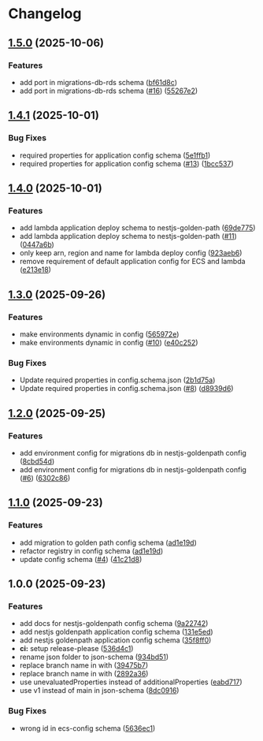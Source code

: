 # Changelog

## [1.5.0](https://github.com/ageras-com/schema-collection/compare/v1.4.1...v1.5.0) (2025-10-06)


### Features

* add port in migrations-db-rds schema ([bf61d8c](https://github.com/ageras-com/schema-collection/commit/bf61d8ccd1c5f5e17ed5c8d67e8a2342273b8abc))
* add port in migrations-db-rds schema ([#16](https://github.com/ageras-com/schema-collection/issues/16)) ([55267e2](https://github.com/ageras-com/schema-collection/commit/55267e29517b28be5771bd2c2ff9c185491d8146))

## [1.4.1](https://github.com/ageras-com/schema-collection/compare/v1.4.0...v1.4.1) (2025-10-01)


### Bug Fixes

* required properties for application config schema ([5e1ffb1](https://github.com/ageras-com/schema-collection/commit/5e1ffb1b5819fd0c84c8b37c761415d8867b03e5))
* required properties for application config schema ([#13](https://github.com/ageras-com/schema-collection/issues/13)) ([1bcc537](https://github.com/ageras-com/schema-collection/commit/1bcc537331be40d2d493e2513ab937c74c0efe59))

## [1.4.0](https://github.com/ageras-com/schema-collection/compare/v1.3.0...v1.4.0) (2025-10-01)


### Features

* add lambda application deploy schema to nestjs-golden-path ([69de775](https://github.com/ageras-com/schema-collection/commit/69de775c99ca062e5350b65f59c4947731eaca2c))
* add lambda application deploy schema to nestjs-golden-path ([#11](https://github.com/ageras-com/schema-collection/issues/11)) ([0447a6b](https://github.com/ageras-com/schema-collection/commit/0447a6b8995e39109dbf0f213afe964103325b63))
* only keep arn, region and name for lambda deploy config ([923aeb6](https://github.com/ageras-com/schema-collection/commit/923aeb6b2c28d33b1134d88c1f76d2a271d11d8e))
* remove requirement of default application config for ECS and lambda ([e213e18](https://github.com/ageras-com/schema-collection/commit/e213e186ecdc83922f24e832d68698eba6a06d84))

## [1.3.0](https://github.com/ageras-com/schema-collection/compare/v1.2.0...v1.3.0) (2025-09-26)


### Features

* make environments dynamic in config ([565972e](https://github.com/ageras-com/schema-collection/commit/565972ed7c1afb6b2ef3a4e07d61b1398a61d528))
* make environments dynamic in config ([#10](https://github.com/ageras-com/schema-collection/issues/10)) ([e40c252](https://github.com/ageras-com/schema-collection/commit/e40c252f12ff94f06a199a3d28dfe23d3cce8211))


### Bug Fixes

* Update required properties in config.schema.json ([2b1d75a](https://github.com/ageras-com/schema-collection/commit/2b1d75a9017f327f52c93bce4dded7bdb86fd177))
* Update required properties in config.schema.json ([#8](https://github.com/ageras-com/schema-collection/issues/8)) ([d8939d6](https://github.com/ageras-com/schema-collection/commit/d8939d6b8bd388b25db2e82947bc5be7412db040))

## [1.2.0](https://github.com/ageras-com/schema-collection/compare/v1.1.0...v1.2.0) (2025-09-25)


### Features

* add environment config for migrations db in nestjs-goldenpath config ([8cbd54d](https://github.com/ageras-com/schema-collection/commit/8cbd54d74c4e764e3dc1e27ab94e99ba9adcbddc))
* add environment config for migrations db in nestjs-goldenpath config ([#6](https://github.com/ageras-com/schema-collection/issues/6)) ([6302c86](https://github.com/ageras-com/schema-collection/commit/6302c868366e6c60d168064cb434dd69ff3e4617))

## [1.1.0](https://github.com/ageras-com/schema-collection/compare/v1.0.0...v1.1.0) (2025-09-23)


### Features

* add migration to golden path config schema ([ad1e19d](https://github.com/ageras-com/schema-collection/commit/ad1e19d8f49aec20d9f251e79c1aa51fa381aea0))
* refactor registry in config schema ([ad1e19d](https://github.com/ageras-com/schema-collection/commit/ad1e19d8f49aec20d9f251e79c1aa51fa381aea0))
* update config schema ([#4](https://github.com/ageras-com/schema-collection/issues/4)) ([41c21d8](https://github.com/ageras-com/schema-collection/commit/41c21d8d47aba5f92a09b4c6e02b0cafde4a3602))

## 1.0.0 (2025-09-23)


### Features

* add docs for nestjs-goldenpath config schema ([9a22742](https://github.com/ageras-com/schema-collection/commit/9a2274233c6c7f721805beda7ec2e347e81fd8d8))
* add nestjs goldenpath application config schema ([131e5ed](https://github.com/ageras-com/schema-collection/commit/131e5ed1ab75189ea9bd3c69dd0db6eac58c0f0b))
* add nestjs goldenpath application config schema ([35f8ff0](https://github.com/ageras-com/schema-collection/commit/35f8ff0b977a452031233025da4a616fbf1a41dc))
* **ci:** setup release-please ([536d4c1](https://github.com/ageras-com/schema-collection/commit/536d4c1d90ec94e3e1111d98737a35c13b6b67d3))
* rename json folder to json-schema ([934bd51](https://github.com/ageras-com/schema-collection/commit/934bd51ad05070d495590b7412a36b3cd82f9ff0))
* replace branch name in  with ([39475b7](https://github.com/ageras-com/schema-collection/commit/39475b7302f32e2734a5b6181b7ccec9cd1ed112))
* replace branch name in  with ([2892a36](https://github.com/ageras-com/schema-collection/commit/2892a36570ceaf2608e823adeecd5020d2d8ce0d))
* use unevaluatedProperties instead of additionalProperties ([eabd717](https://github.com/ageras-com/schema-collection/commit/eabd7172c5f4ac38eebae4cdfabf76006d16ae50))
* use v1 instead of main in json-schema ([8dc0916](https://github.com/ageras-com/schema-collection/commit/8dc09169f02d4a8b519de4041fcd94e664d3d9ae))


### Bug Fixes

* wrong id in ecs-config schema ([5636ec1](https://github.com/ageras-com/schema-collection/commit/5636ec1e1ce150893458aa7fbf2b4d1f3236c742))
